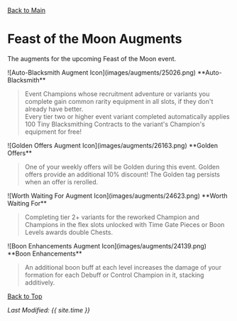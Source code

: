 [Back to Main](index.md)

# Feast of the Moon Augments

The augments for the upcoming Feast of the Moon event.

<div markdown="1" class="abilityBorder"><div markdown="1" class="abilityBorderInner">
![Auto-Blacksmith Augment Icon](images/augments/25026.png) **Auto-Blacksmith**

> Event Champions whose recruitment adventure or variants you complete gain common rarity equipment in all slots, if they don't already have better.  
> Every tier two or higher event variant completed automatically applies 100 Tiny Blacksmithing Contracts to the variant's Champion's equipment for free!  
</div></div>

<div markdown="1" class="abilityBorder"><div markdown="1" class="abilityBorderInner">
![Golden Offers Augment Icon](images/augments/26163.png) **Golden Offers**

> One of your weekly offers will be Golden during this event. Golden offers provide an additional 10% discount! The Golden tag persists when an offer is rerolled.  
</div></div>

<div markdown="1" class="abilityBorder"><div markdown="1" class="abilityBorderInner">
![Worth Waiting For Augment Icon](images/augments/24623.png) **Worth Waiting For**

> Completing tier 2+ variants for the reworked Champion and Champions in the flex slots unlocked with Time Gate Pieces or Boon Levels awards double Chests.  
</div></div>

<div markdown="1" class="abilityBorder"><div markdown="1" class="abilityBorderInner">
![Boon Enhancements Augment Icon](images/augments/24139.png) **Boon Enhancements**

> An additional boon buff at each level increases the damage of your formation for each Debuff or Control Champion in it, stacking additively.  
</div></div>

[Back to Top](#top)

*Last Modified: {{ site.time }}*